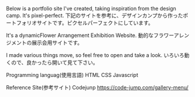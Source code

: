 Below is a portfolio site I've created, taking inspiration from the design camp. It's pixel-perfect.
下記のサイトを参考に、デザインカンプから作ったポートフォリオサイトです。ピクセルパーフェクトにしています。

It's a dynamicFlower Arrangement Exhibition Website.
動的なフラワーアレンジメントの展示会用サイトです。

I made various things move, so feel free to open and take a look.
いろいろ動くので、良かったら開いて見て下さい。



Programming languag(使用言語)
HTML
CSS
Javascript

Reference Site(参考サイト)
Codejunp https://code-jump.com/gallery-menu/
